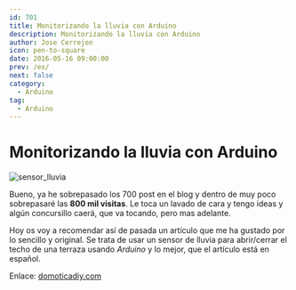 ```yaml
---
id: 701
title: Monitorizando la lluvia con Arduino
description: Monitorizando la lluvia con Arduino
author: Jose Cerrejon
icon: pen-to-square
date: 2016-05-16 09:00:00
prev: /es/
next: false
category:
  - Arduino
tag:
  - Arduino
---
```


# Monitorizando la lluvia con Arduino

![sensor_lluvia](/images/2016/05/rain_sensor_project.jpg)

Bueno, ya he sobrepasado los 700 post en el blog y dentro de muy poco sobrepasaré las **800 mil visitas**. Le toca un lavado de cara y tengo ideas y algún concursillo caerá, que va tocando, pero mas adelante.

Hoy os voy a recomendar así de pasada un artículo que me ha gustado por lo sencillo y original. Se trata de usar un sensor de lluvia para abrir/cerrar el techo de una terraza usando *Arduino* y lo mejor, que el artículo está en español.

Enlace: [domoticadiy.com](http://www.domoticadiy.com/monitorizando-la-lluvia/)